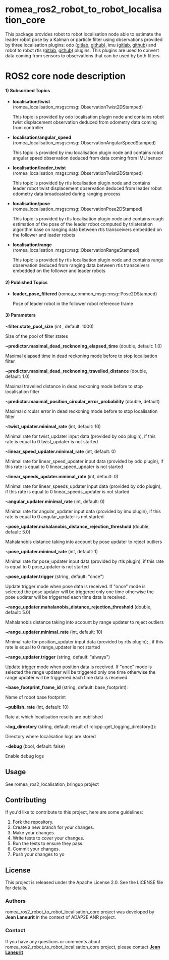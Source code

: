 # romea_ros2_robot_to_robot_localisation_core #

This package provides robot to robot localisation node able to estimate the leader robot pose by a Kalman or particle filter using observations provided by three localisation plugins: odo ([gitlab](https://gitlab.irstea.fr/romea_ros2/algorithms/localisation/romea_localisation_odo_plugin), [github](https://github.com/Romea/romea-ros2-localisation-odo-plugin)), imu ([gitlab](https://gitlab.irstea.fr/romea_ros2/algorithms/localisation/romea_localisation_imu_plugin), [github](https://github.com/Romea/romea-ros2-localisation-imu-plugin)) and  robot to robot rtls ([gitlab](https://gitlab.irstea.fr/romea_ros2/algorithms/localisation/romea_robot_to_robot_localisation_rtls_plugin), [github](https://github.com/Romea/romea-ros2-robot-to-robot-localisation-rtls-plugin)) plugins. This plugins are used to convert data coming from sensors to observations that can be used by both filters. 

# ROS2 core node description #

#### 1) Subscribed Topics ####

- **localisation/twist** (romea_localisation_msgs::msg::ObservationTwist2DStamped)

    This topic is provided by odo localisation plugin node and contains robot twist displacement observation deduced from odometry data coming from controller 

- **localisation/angular_speed** (romea_localisation_msgs::msg::ObservationAngularSpeedStamped)

    This topic is provided by imu localisation plugin node and contains robot angular speed observation deduced from data coming from IMU sensor

- **localisation/leader_twist** (romea_localisation_msgs::msg::ObservationTwist2DStamped)

    This topic is provided by rtls localisation plugin node and contains leader robot twist displacement observation deduced from leader robot odometry data broadcasted during ranging process

- **localisation/pose** (romea_localisation_msgs::msg::ObservationPose2DStamped)

    This topic is provided by rtls localisation plugin node and contains rough estimation of the pose of the leader robot computed by trilateration algorithm base on ranging data between rtls transceivers embedded on the follower and leader robots  

- **localisation/range** (romea_localisation_msgs::msg::ObservationRangeStamped)

    This topic is provided by rtls localisation plugin node and contains range observation deduced from ranging data between rtls transceivers embedded on the follower and leader robots   

#### 2) Published Topics ####

- **leader_pose_filtered** (romea_common_msgs::msg::Pose2DStamped)

  Pose of leader robot in the follower robot reference frame

#### 3) Parameters ####

  **~filter.state_pool_size** (int , default: 1000)

Size of the pool of filter states

  **~predictor.maximal_dead_recknoning_elapsed_time** (double, default: 1.0)

Maximal elapsed time in dead reckoning mode before to stop localisation filter

  **~predictor.maximal_dead_recknoning_travelled_distance** (double, default: 1.0)

Maximal travelled distance in dead reckoning mode before to stop localisation filter

  **~predictor.maximal_position_circular_error_probability** (double, default)

Maximal circular error in dead reckoning mode before to stop localisation filter

 **~twist_updater.minimal_rate** (int, default: 10)

Minimal rate for twist_updater input data (provided by odo plugin), if this rate is equal to 0 twist_updater is not started 

 **~linear_speed_updater.minimal_rate** (int, default: 0)

Minimal rate for linear_speed_updater input data (provided by odo plugin), if this rate is equal to 0 linear_speed_updater is not started 

  **~linear_speeds_updater.minimal_rate** (int, default: 0)

Minimal rate for linear_speeds_updater input data (provided by odo plugin), if this rate is equal to 0 linear_speeds_updater is not started 

  **~angular_updater.minimal_rate** (int, default: 0)

Minimal rate for angular_updater input data (provided by imu plugin), if this rate is equal to 0 angular_updater is not started 

  **~pose_updater.mahalanobis_distance_rejection_threshold** (double, default: 5.0)

Mahalanobis distance taking into account by pose updater to reject outliers 

  **~pose_updater.minimal_rate** (int, default: 1)

Minimal rate for pose_updater input data (provided by rtls plugin), if this rate is equal to 0 pose_updater is not started 

  **~pose_updater.trigger** (string, default: "once")

Update trigger mode when pose data is received. If "once" mode is selected the pose updater will be triggered only one time otherwise the pose updater will be triggerred each time data is received.

  **~range_updater.mahalanobis_distance_rejection_threshold** (double, default: 5.0)

Mahalanobis distance taking into account by range updater to reject outliers 

  **~range_updater.minimal_rate** (int, default: 10)

Minimal rate for position_updater input data (provided by rtls plugin); , if this rate is equal to 0 range_updater is not started  

  **~range_updater.trigger** (string, default: "always")

Update trigger mode when position data is received. If "once" mode is selected the range updater will be triggered only one time otherwise the range updater will be triggerred each time data is received.

  **~base_footprint_frame_id** (string, default: base_footprint):

Name of robot base footprint

  **~publish_rate** (int, default: 10)

Rate at which localisation results are published

  **~log_directory** (string, default: result of rclcpp::get_logging_directory()):

Directory where localisation logs are stored

  ~**debug** (bool, default: false)

Enable debug logs

## **Usage**

  See romea_ros2_localisation_bringup project 

## **Contributing**

If you'd like to contribute to this project, here are some guidelines:

1. Fork the repository.
2. Create a new branch for your changes.
3. Make your changes.
4. Write tests to cover your changes.
5. Run the tests to ensure they pass.
6. Commit your changes.
7. Push your changes to yo

## License

This project is released under the Apache License 2.0. See the LICENSE file for details.

### Authors

 romea_ros2_robot_to_robot_localisation_core project was developed by **Jean Laneurit** in the context of ADAP2E ANR project.

### Contact

If you have any questions or comments about romea_ros2_robot_to_robot_localisation_core project, please contact **[Jean Laneurit](mailto:jean.laneurit@inrae.fr)** 